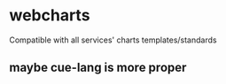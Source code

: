 # webcharts
Compatible with all services' charts templates/standards

## maybe cue-lang is more proper
